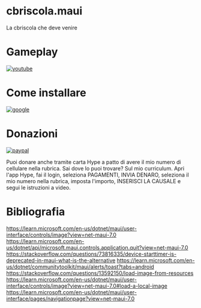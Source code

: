 # cbriscola.maui
La cbriscola che deve venire

# Gameplay

[![youtube](https://i.ibb.co/DQ2dNz9/mq2.jpg)](https://youtu.be/FeGiej59jGY)

# Come installare

[![google](https://play.google.com/intl/it_it/badges/static/images/badges/en_badge_web_generic.png)](https://play.google.com/store/apps/details?id=org.altervista.numerone.cbriscola&hl=it)

# Donazioni

[![paypal](https://www.paypalobjects.com/it_IT/IT/i/btn/btn_donateCC_LG.gif)](https://www.paypal.com/cgi-bin/webscr?cmd=_s-xclick&hosted_button_id=H4ZHTFRCETWXG)

Puoi donare anche tramite carta Hype a patto di avere il mio numero di cellulare nella rubrica. Sai dove lo puoi trovare? Sul mio curriculum.
Apri l'app Hype, fai il login, seleziona PAGAMENTI, INVIA DENARO, seleziona il mio numero nella rubrica, imposta l'importo, INSERISCI LA CAUSALE e segui le istruzioni a video.

# Bibliografia
https://learn.microsoft.com/en-us/dotnet/maui/user-interface/controls/image?view=net-maui-7.0
https://learn.microsoft.com/en-us/dotnet/api/microsoft.maui.controls.application.quit?view=net-maui-7.0
https://stackoverflow.com/questions/73816335/device-starttimer-is-deprecated-in-maui-what-is-the-alternative
https://learn.microsoft.com/en-us/dotnet/communitytoolkit/maui/alerts/toast?tabs=android
https://stackoverflow.com/questions/13592150/load-image-from-resources
https://learn.microsoft.com/en-us/dotnet/maui/user-interface/controls/image?view=net-maui-7.0#load-a-local-image
https://learn.microsoft.com/en-us/dotnet/maui/user-interface/pages/navigationpage?view=net-maui-7.0
